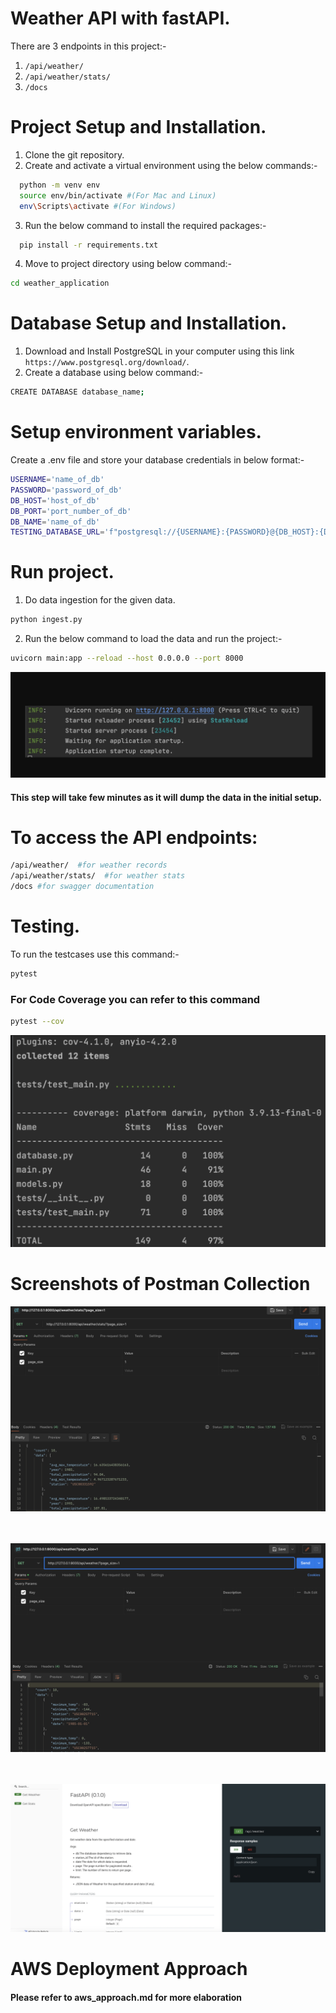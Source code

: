 # Weather API with fastAPI.
There are 3 endpoints in this project:-
  1. `/api/weather/`
  2. `/api/weather/stats/`
  3. `/docs`

# Project Setup and Installation.
1. Clone the git repository.
2. Create and activate a virtual environment using the below commands:-
```bash
  python -m venv env
  source env/bin/activate #(For Mac and Linux)
  env\Scripts\activate #(For Windows)
```


3. Run the below command to install the required packages:-
```bash 
  pip install -r requirements.txt
  ```
4. Move to project directory using below command:-
```bash
cd weather_application
```

# Database Setup and Installation.
1. Download and Install PostgreSQL in your computer using this link `https://www.postgresql.org/download/`.
2. Create a database using below command:-
```bash
CREATE DATABASE database_name;
```

# Setup environment variables.
Create a .env file and store your database credentials in below format:-
```bash
USERNAME='name_of_db'
PASSWORD='password_of_db'
DB_HOST='host_of_db'
DB_PORT='port_number_of_db'
DB_NAME='name_of_db'
TESTING_DATABASE_URL='f"postgresql://{USERNAME}:{PASSWORD}@{DB_HOST}:{DB_PORT}/{DB_NAME}"'
 ```

# Run project.

1. Do data ingestion for the given data.
```bash
python ingest.py
```

2. Run the below command to load the data and run the project:-
```bash
uvicorn main:app --reload --host 0.0.0.0 --port 8000 
```
![Alt text](static/server.png?raw=true "weather")


#### This step will take few minutes as it will dump the data in the initial setup.

# To access the API endpoints:
```bash
/api/weather/  #for weather records
/api/weather/stats/  #for weather stats
/docs #for swagger documentation
```
# Testing.
To run the testcases use this command:-
```bash
pytest
```

### For Code Coverage you can refer to this command
```bash
pytest --cov
```
![Alt text](static/pytestcov.png?raw=true "weather")

# Screenshots of Postman Collection

![Alt text](static/postman1.png?raw=true "weather")

<br><br>
![Alt text](static/postman2.png?raw=true "weather")

<br><br>
![Alt text](static/swagger2.png?raw=true "weather")

# AWS Deployment Approach
#### Please refer to aws_approach.md for more elaboration